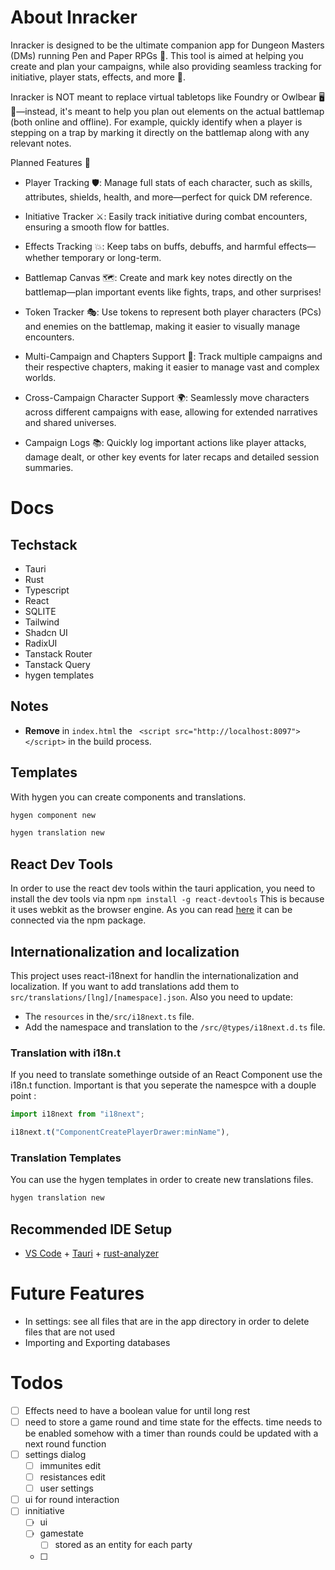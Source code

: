 # About Inracker

Inracker is designed to be the ultimate companion app for Dungeon Masters (DMs) running Pen and Paper RPGs 🐉. This tool is aimed at helping you create and plan your campaigns, while also providing seamless tracking for initiative, player stats, effects, and more 📜.

Inracker is NOT meant to replace virtual tabletops like Foundry or Owlbear 🖥️🎲—instead, it's meant to help you plan out elements on the actual battlemap (both online and offline). For example, quickly identify when a player is stepping on a trap by marking it directly on the battlemap along with any relevant notes.

Planned Features 🌟

- Player Tracking 🛡️: Manage full stats of each character, such as skills, attributes, shields, health, and more—perfect for quick DM reference.

- Initiative Tracker ⚔️: Easily track initiative during combat encounters, ensuring a smooth flow for battles.

- Effects Tracking 💥: Keep tabs on buffs, debuffs, and harmful effects—whether temporary or long-term.

- Battlemap Canvas 🗺️: Create and mark key notes directly on the battlemap—plan important events like fights, traps, and other surprises!

- Token Tracker 🎭: Use tokens to represent both player characters (PCs) and enemies on the battlemap, making it easier to visually manage encounters.

- Multi-Campaign and Chapters Support 📖: Track multiple campaigns and their respective chapters, making it easier to manage vast and complex worlds.

- Cross-Campaign Character Support 🌍: Seamlessly move characters across different campaigns with ease, allowing for extended narratives and shared universes.
- Campaign Logs 📚: Quickly log important actions like player attacks, damage dealt, or other key events for later recaps and detailed session summaries.

# Docs

## Techstack

- Tauri
- Rust
- Typescript
- React
- SQLITE
- Tailwind
- Shadcn UI
- RadixUI
- Tanstack Router
- Tanstack Query
- hygen templates

## Notes

- **Remove** in `index.html` the ` <script src="http://localhost:8097"></script>` in the build process.

## Templates

With hygen you can create components and translations.

```bash
hygen component new
```

```bash
hygen translation new
```

## React Dev Tools

In order to use the react dev tools within the tauri application, you need to install the dev tools via npm
`npm install -g react-devtools`
This is because it uses webkit as the browser engine. As you can read [here](https://react.dev/learn/react-developer-tools) it can be connected via the npm package.

## Internationalization and localization

This project uses react-i18next for handlin the internationalization and localization. If you want to add translations add them to `src/translations/[lng]/[namespace].json`. Also you need to update:

- The `resources` in the`/src/i18next.ts` file.
- Add the namespace and translation to the `/src/@types/i18next.d.ts` file.

### Translation with i18n.t

If you need to translate somethinge outside of an React Component use the i18n.t function. Important is that you seperate the namespce with a douple point :

```ts
import i18next from "i18next";

i18next.t("ComponentCreatePlayerDrawer:minName"),
```

### Translation Templates

You can use the hygen templates in order to create new translations files.

```bash
hygen translation new
```

## Recommended IDE Setup

- [VS Code](https://code.visualstudio.com/) + [Tauri](https://marketplace.visualstudio.com/items?itemName=tauri-apps.tauri-vscode) + [rust-analyzer](https://marketplace.visualstudio.com/items?itemName=rust-lang.rust-analyzer)

# Future Features

- In settings: see all files that are in the app directory in order to delete files that are not used
- Importing and Exporting databases

# Todos

- [ ] Effects need to have a boolean value for until long rest
- [ ] need to store a game round and time state for the effects. time needs to be enabled somehow with a timer than rounds could be updated with a next round function
- [ ] settings dialog
  - [ ] immunites edit
  - [ ] resistances edit
  - [ ] user settings
- [ ] ui for round interaction
- [ ] innitiative
  - [ ] ui
  - [ ] gamestate
    - [ ] stored as an entity for each party
  - [ ]
